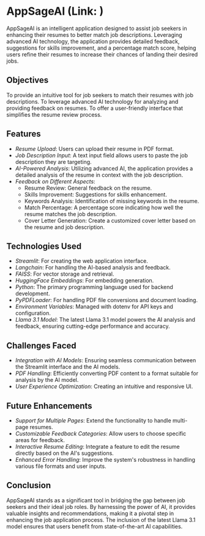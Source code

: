 # AppSageAI (Link: )
AppSageAI is an intelligent application designed to assist job seekers in enhancing their resumes to better match job descriptions. Leveraging advanced AI technology, the application provides detailed feedback, suggestions for skills improvement, and a percentage match score, helping users refine their resumes to increase their chances of landing their desired jobs.

## Objectives
To provide an intuitive tool for job seekers to match their resumes with job descriptions.
To leverage advanced AI technology for analyzing and providing feedback on resumes.
To offer a user-friendly interface that simplifies the resume review process.

## Features
- *Resume Upload*: Users can upload their resume in PDF format.
- *Job Description Input*: A text input field allows users to paste the job description they are targeting.
- *AI-Powered Analysis*: Utilizing advanced AI, the application provides a detailed analysis of the resume in context with the job description.
- *Feedback on Different Aspects*:
    - Resume Review: General feedback on the resume.
    - Skills Improvement: Suggestions for skills enhancement.
    - Keywords Analysis: Identification of missing keywords in the resume.
    - Match Percentage: A percentage score indicating how well the resume matches the job description.
    - Cover Letter Generation: Create a customized cover letter based on the resume and job description.

## Technologies Used
- *Streamlit*: For creating the web application interface.
- *Langchain*: For handling the AI-based analysis and feedback.
- *FAISS*: For vector storage and retrieval.
- *HuggingFace Embeddings*: For embedding generation.
- *Python*: The primary programming language used for backend development.
- *PyPDFLoader*: For handling PDF file conversions and document loading.
- *Environment Variables*: Managed with dotenv for API keys and configuration.
- *Llama 3.1 Model*: The latest Llama 3.1 model powers the AI analysis and feedback, ensuring cutting-edge performance and accuracy.

## Challenges Faced
- *Integration with AI Models*: Ensuring seamless communication between the Streamlit interface and the AI models.
- *PDF Handling*: Efficiently converting PDF content to a format suitable for analysis by the AI model.
- *User Experience Optimization*: Creating an intuitive and responsive UI.

## Future Enhancements
- *Support for Multiple Pages*: Extend the functionality to handle multi-page resumes.
- *Customizable Feedback Categories*: Allow users to choose specific areas for feedback.
- *Interactive Resume Editing*: Integrate a feature to edit the resume directly based on the AI's suggestions.
- *Enhanced Error Handling*: Improve the system's robustness in handling various file formats and user inputs.

## Conclusion
AppSageAI stands as a significant tool in bridging the gap between job seekers and their ideal job roles. By harnessing the power of AI, it provides valuable insights and recommendations, making it a pivotal step in enhancing the job application process. The inclusion of the latest Llama 3.1 model ensures that users benefit from state-of-the-art AI capabilities.

